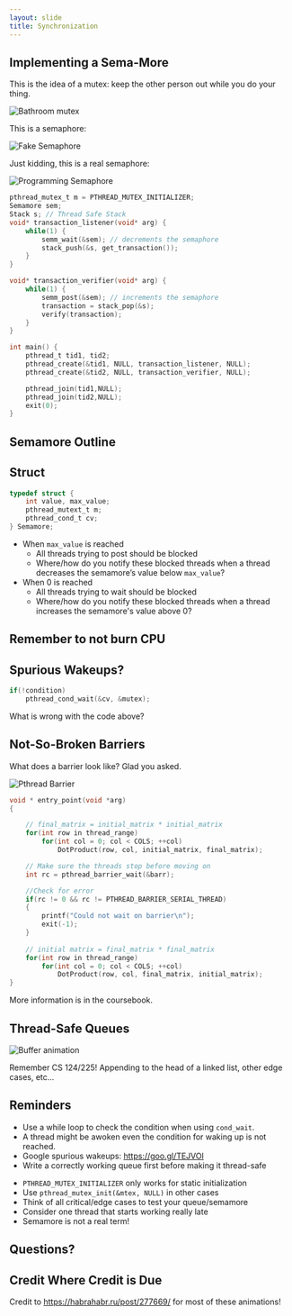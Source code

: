 ```yaml
---
layout: slide
title: Synchronization
---
```


## Implementing a Sema-More

<vertical />

This is the idea of a mutex: keep the other person out while you do your thing.

![Bathroom mutex](/images/assignment-docs/lab/slides/synch/rest.gif)

<vertical />

This is a semaphore:

![Fake Semaphore](/images/assignment-docs/lab/slides/synch/semaphore.gif)

<vertical />

Just kidding, this is a real semaphore:

![Programming Semaphore](/images/assignment-docs/lab/slides/synch/sema.gif)

<vertical />

```C
pthread_mutex_t m = PTHREAD_MUTEX_INITIALIZER;
Semamore sem;
Stack s; // Thread Safe Stack
void* transaction_listener(void* arg) {
    while(1) {
        semm_wait(&sem); // decrements the semaphore
        stack_push(&s, get_transaction());
    }
}

void* transaction_verifier(void* arg) {
    while(1) {
    	semm_post(&sem); // increments the semaphore
        transaction = stack_pop(&s);
        verify(transaction);
    }
}

int main() {
    pthread_t tid1, tid2;
    pthread_create(&tid1, NULL, transaction_listener, NULL);
    pthread_create(&tid2, NULL, transaction_verifier, NULL);

    pthread_join(tid1,NULL);
    pthread_join(tid2,NULL);
    exit(0);
}
```

<horizontal />

## Semamore Outline

<vertical />

## Struct

```C
typedef struct {
	int value, max_value;
	pthread_mutext_t m;
	pthread_cond_t cv;
} Semamore;
```

<vertical />

* When `max_value` is reached
	* All threads trying to post should be blocked
	* Where/how do you notify these blocked threads when a thread decreases the semamore’s value below `max_value`?
* When 0 is reached
	* All threads trying to wait should be blocked
	* Where/how do you notify these blocked threads when a thread increases the semamore's value above 0?

<horizontal />

## Remember to not burn CPU

## Spurious Wakeups?

```C
if(!condition)
	pthread_cond_wait(&cv, &mutex);
```

What is wrong with the code above?


<horizontal />

## Not-So-Broken Barriers

<vertical />

What does a barrier look like? Glad you asked.

![Pthread Barrier](/images/assignment-docs/lab/slides/synch/barrier.gif)

<vertical />



```C
void * entry_point(void *arg)
{

    // final_matrix = initial_matrix * initial_matrix
    for(int row in thread_range)
        for(int col = 0; col < COLS; ++col)
            DotProduct(row, col, initial_matrix, final_matrix);

    // Make sure the threads stop before moving on
    int rc = pthread_barrier_wait(&barr);

    //Check for error
    if(rc != 0 && rc != PTHREAD_BARRIER_SERIAL_THREAD)
    {
        printf("Could not wait on barrier\n");
        exit(-1);
    }
	
    // initial matrix = final_matrix * final_matrix
    for(int row in thread_range)
        for(int col = 0; col < COLS; ++col)
            DotProduct(row, col, final_matrix, initial_matrix);
}
```

<vertical />

More information is in the coursebook.

<horizontal />

## Thread-Safe Queues

<vertical />

![Buffer animation](/images/assignment-docs/lab/slides/synch/buffer_anim.gif)

<vertical />

Remember CS 124/225! Appending to the head of a linked list, other edge cases, etc...

<horizontal />

## Reminders

<vertical />

* Use a while loop to check the condition when using `cond_wait`.
* A thread might be awoken even the condition for waking up is not reached.
* Google spurious wakeups: https://goo.gl/TEJVOl
* Write a correctly working queue first before making it thread-safe

<vertical />

* `PTHREAD_MUTEX_INITIALIZER` only works for static initialization
* Use `pthread_mutex_init(&mtex, NULL)` in other cases
* Think of all critical/edge cases to test your queue/semamore
* Consider one thread that starts working really late
* Semamore is not a real term!

<horizontal />

## Questions?

<horizontal />

## Credit Where Credit is Due

<vertical />

Credit to https://habrahabr.ru/post/277669/ for most of these animations!

